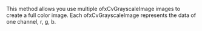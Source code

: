 This method allows you use multiple ofxCvGrayscaleImage images to create a full color image. Each ofxCvGrayscaleImage represents the data of one channel, r, g, b.
